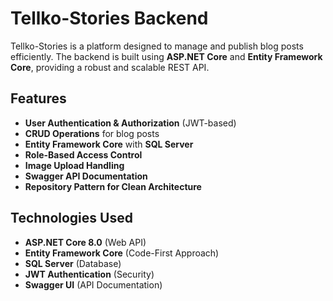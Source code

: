 # Tellko-Stories Backend

Tellko-Stories is a platform designed to manage and publish blog posts efficiently. The backend is built using **ASP.NET Core** and **Entity Framework Core**, providing a robust and scalable REST API.

## Features

- **User Authentication & Authorization** (JWT-based)
- **CRUD Operations** for blog posts
- **Entity Framework Core** with **SQL Server**
- **Role-Based Access Control**
- **Image Upload Handling**
- **Swagger API Documentation**
- **Repository Pattern for Clean Architecture**

## Technologies Used

- **ASP.NET Core 8.0** (Web API)
- **Entity Framework Core** (Code-First Approach)
- **SQL Server** (Database)
- **JWT Authentication** (Security)
- **Swagger UI** (API Documentation)
